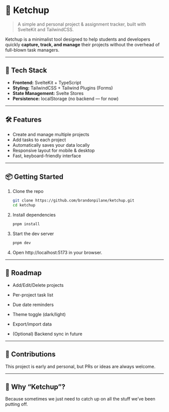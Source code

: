 # 🧠 Ketchup

> A simple and personal project & assignment tracker, built with SvelteKit and TailwindCSS.

Ketchup is a minimalist tool designed to help students and developers quickly **capture, track, and manage** their projects without the overhead of full-blown task managers.

---

## 🚀 Tech Stack

- **Frontend:** SvelteKit + TypeScript
- **Styling:** TailwindCSS + Tailwind Plugins (Forms)
- **State Management:** Svelte Stores
- **Persistence:** localStorage (no backend — for now)

---

## 🛠️ Features

- Create and manage multiple projects
- Add tasks to each project
- Automatically saves your data locally
- Responsive layout for mobile & desktop
- Fast, keyboard-friendly interface

---

## 📦 Getting Started

1. Clone the repo
   ```bash
   git clone https://github.com/brandonpilane/ketchup.git
   cd ketchup
   ```
2. Install dependencies

   ```bash
   pnpm install
   ```

3. Start the dev server

   ```bash
   pnpm dev
   ```

4. Open http://localhost:5173 in your browser.

---

## 🌱 Roadmap

- Add/Edit/Delete projects

- Per-project task list

- Due date reminders

- Theme toggle (dark/light)

- Export/import data

- (Optional) Backend sync in future

---

## 🤙 Contributions

This project is early and personal, but PRs or ideas are always welcome.

---

## 🧃 Why “Ketchup”?

Because sometimes we just need to catch up on all the stuff we’ve been putting off.
